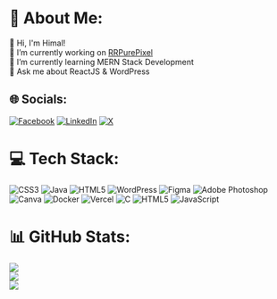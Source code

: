 # 💫 About Me:
👋 Hi, I'm Himal!<br>🔭 I’m currently working on <a href="https://himalgnn.github.io/blog-hgjik" target="_blank">RRPurePixel</a><br>🌱 I’m currently learning MERN Stack Development<br>💬 Ask me about ReactJS & WordPress<br>


## 🌐 Socials:
[![Facebook](https://img.shields.io/badge/Facebook-%231877F2.svg?logo=Facebook&logoColor=white)](https://facebook.com/himalgnn) [![LinkedIn](https://img.shields.io/badge/LinkedIn-%230077B5.svg?logo=linkedin&logoColor=white)](https://linkedin.com/in/himalgnn) [![X](https://img.shields.io/badge/X-black.svg?logo=X&logoColor=white)](https://x.com/himalgnn) 

# 💻 Tech Stack:
![CSS3](https://img.shields.io/badge/css3-%231572B6.svg?style=for-the-badge&logo=css3&logoColor=white) ![Java](https://img.shields.io/badge/java-%23ED8B00.svg?style=for-the-badge&logo=openjdk&logoColor=white) ![HTML5](https://img.shields.io/badge/html5-%23E34F26.svg?style=for-the-badge&logo=html5&logoColor=white) ![WordPress](https://img.shields.io/badge/WordPress-%23117AC9.svg?style=for-the-badge&logo=WordPress&logoColor=white) ![Figma](https://img.shields.io/badge/figma-%23F24E1E.svg?style=for-the-badge&logo=figma&logoColor=white) ![Adobe Photoshop](https://img.shields.io/badge/adobe%20photoshop-%2331A8FF.svg?style=for-the-badge&logo=adobe%20photoshop&logoColor=white) ![Canva](https://img.shields.io/badge/Canva-%2300C4CC.svg?style=for-the-badge&logo=Canva&logoColor=white) ![Docker](https://img.shields.io/badge/docker-%230db7ed.svg?style=for-the-badge&logo=docker&logoColor=white) ![Vercel](https://img.shields.io/badge/vercel-%23000000.svg?style=for-the-badge&logo=vercel&logoColor=white) ![C](https://img.shields.io/badge/c-%2300599C.svg?style=for-the-badge&logo=c&logoColor=white) ![HTML5](https://img.shields.io/badge/html5-%23E34F26.svg?style=for-the-badge&logo=html5&logoColor=white) ![JavaScript](https://img.shields.io/badge/javascript-%23323330.svg?style=for-the-badge&logo=javascript&logoColor=%23F7DF1E)
# 📊 GitHub Stats:
![](https://github-readme-stats.vercel.app/api?username=himalgnn&theme=merko&hide_border=false&include_all_commits=true&count_private=true)<br/>
![](https://github-readme-streak-stats.herokuapp.com/?user=himalgnn&theme=merko&hide_border=false)<br/>
![](https://github-readme-stats.vercel.app/api/top-langs/?username=himalgnn&theme=merko&hide_border=false&include_all_commits=true&count_private=true&layout=compact)


